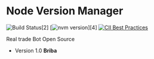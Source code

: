 # Node Version Manager 
![Build Status](https://travis-ci.org/creationix/nvm.svg?branch=master)[2] [![nvm version](https://img.shields.io/badge/version-v0.34.0-yellow.svg)][4] [![CII Best Practices](https://bestpractices.coreinfrastructure.org/projects/684/badge)](https://bestpractices.coreinfrastructure.org/projects/684)

<!-- START doctoc generated TOC please keep comment here to allow auto update -->
<!-- DON'T EDIT THIS SECTION, INSTEAD RE-RUN doctoc TO UPDATE -->
Real trade Bot Open Source
 - Version 1.0 **Briba**
 
 

